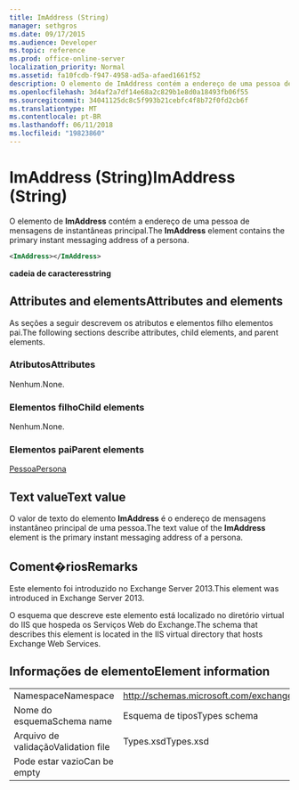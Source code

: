 ```yaml
---
title: ImAddress (String)
manager: sethgros
ms.date: 09/17/2015
ms.audience: Developer
ms.topic: reference
ms.prod: office-online-server
localization_priority: Normal
ms.assetid: fa10fcdb-f947-4958-ad5a-afaed1661f52
description: O elemento de ImAddress contém a endereço de uma pessoa de mensagens de instantâneas principal.
ms.openlocfilehash: 3d4af2a7df14e68a2c829b1e8d0a18493fb06f55
ms.sourcegitcommit: 34041125dc8c5f993b21cebfc4f8b72f0fd2cb6f
ms.translationtype: MT
ms.contentlocale: pt-BR
ms.lasthandoff: 06/11/2018
ms.locfileid: "19823860"
---
```

# <a name="imaddress-string"></a><span data-ttu-id="acb06-103">ImAddress (String)</span><span class="sxs-lookup"><span data-stu-id="acb06-103">ImAddress (String)</span></span>

<span data-ttu-id="acb06-104">O elemento de **ImAddress** contém a endereço de uma pessoa de mensagens de instantâneas principal.</span><span class="sxs-lookup"><span data-stu-id="acb06-104">The **ImAddress** element contains the primary instant messaging address of a persona.</span></span> 
  
```XML
<ImAddress></ImAddress>
```

 <span data-ttu-id="acb06-105">**cadeia de caracteres**</span><span class="sxs-lookup"><span data-stu-id="acb06-105">**string**</span></span>
## <a name="attributes-and-elements"></a><span data-ttu-id="acb06-106">Attributes and elements</span><span class="sxs-lookup"><span data-stu-id="acb06-106">Attributes and elements</span></span>

<span data-ttu-id="acb06-107">As seções a seguir descrevem os atributos e elementos filho elementos pai.</span><span class="sxs-lookup"><span data-stu-id="acb06-107">The following sections describe attributes, child elements, and parent elements.</span></span>
  
### <a name="attributes"></a><span data-ttu-id="acb06-108">Atributos</span><span class="sxs-lookup"><span data-stu-id="acb06-108">Attributes</span></span>

<span data-ttu-id="acb06-109">Nenhum.</span><span class="sxs-lookup"><span data-stu-id="acb06-109">None.</span></span>
  
### <a name="child-elements"></a><span data-ttu-id="acb06-110">Elementos filho</span><span class="sxs-lookup"><span data-stu-id="acb06-110">Child elements</span></span>

<span data-ttu-id="acb06-111">Nenhum.</span><span class="sxs-lookup"><span data-stu-id="acb06-111">None.</span></span>
  
### <a name="parent-elements"></a><span data-ttu-id="acb06-112">Elementos pai</span><span class="sxs-lookup"><span data-stu-id="acb06-112">Parent elements</span></span>

[<span data-ttu-id="acb06-113">Pessoa</span><span class="sxs-lookup"><span data-stu-id="acb06-113">Persona</span></span>](persona.md)
  
## <a name="text-value"></a><span data-ttu-id="acb06-114">Text value</span><span class="sxs-lookup"><span data-stu-id="acb06-114">Text value</span></span>

<span data-ttu-id="acb06-115">O valor de texto do elemento **ImAddress** é o endereço de mensagens instantâneo principal de uma pessoa.</span><span class="sxs-lookup"><span data-stu-id="acb06-115">The text value of the **ImAddress** element is the primary instant messaging address of a persona.</span></span> 
  
## <a name="remarks"></a><span data-ttu-id="acb06-116">Coment�rios</span><span class="sxs-lookup"><span data-stu-id="acb06-116">Remarks</span></span>

<span data-ttu-id="acb06-117">Este elemento foi introduzido no Exchange Server 2013.</span><span class="sxs-lookup"><span data-stu-id="acb06-117">This element was introduced in Exchange Server 2013.</span></span>
  
<span data-ttu-id="acb06-118">O esquema que descreve este elemento está localizado no diretório virtual do IIS que hospeda os Serviços Web do Exchange.</span><span class="sxs-lookup"><span data-stu-id="acb06-118">The schema that describes this element is located in the IIS virtual directory that hosts Exchange Web Services.</span></span>
  
## <a name="element-information"></a><span data-ttu-id="acb06-119">Informações de elemento</span><span class="sxs-lookup"><span data-stu-id="acb06-119">Element information</span></span>

|||
|:-----|:-----|
|<span data-ttu-id="acb06-120">Namespace</span><span class="sxs-lookup"><span data-stu-id="acb06-120">Namespace</span></span>  <br/> |http://schemas.microsoft.com/exchange/services/2006/types  <br/> |
|<span data-ttu-id="acb06-121">Nome do esquema</span><span class="sxs-lookup"><span data-stu-id="acb06-121">Schema name</span></span>  <br/> |<span data-ttu-id="acb06-122">Esquema de tipos</span><span class="sxs-lookup"><span data-stu-id="acb06-122">Types schema</span></span>  <br/> |
|<span data-ttu-id="acb06-123">Arquivo de validação</span><span class="sxs-lookup"><span data-stu-id="acb06-123">Validation file</span></span>  <br/> |<span data-ttu-id="acb06-124">Types.xsd</span><span class="sxs-lookup"><span data-stu-id="acb06-124">Types.xsd</span></span>  <br/> |
|<span data-ttu-id="acb06-125">Pode estar vazio</span><span class="sxs-lookup"><span data-stu-id="acb06-125">Can be empty</span></span>  <br/> ||
   

